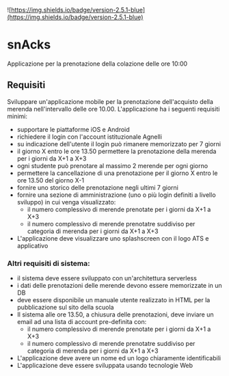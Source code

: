 ![https://img.shields.io/badge/version-2.5.1-blue](https://img.shields.io/badge/version-2.5.1-blue)

# snAcks
Applicazione per la prenotazione della colazione delle ore 10:00


## Requisiti

Sviluppare un'applicazione mobile per la prenotazione dell'acquisto della merenda nell'intervallo delle ore 10.00.
L'applicazione ha i seguenti requisiti minimi:

- supportare le piattaforme iOS e Android
- richiedere il login con l'account istituzionale Agnelli
- su indicazione dell'utente il login può rimanere memorizzato per 7 giorni
- il giorno X entro le ore 13.50 permettere la prenotazione della merenda per i giorni  da X+1 a  X+3 
- ogni studente può prenotare al massimo 2 merende per ogni giorno
- permettere la cancellazione di una prenotazione per il giorno X entro le ore 13.50 del giorno X-1
- fornire uno storico delle prenotazione negli ultimi 7 giorni
- fornire una sezione di amministrazione (uno o più login definiti a livello sviluppo) in cui venga visualizzato:
    - il numero complessivo di merende prenotate per i giorni da X+1 a X+3
    - il numero complessivo di merende prenotatre suddiviso per categoria di merenda per i giorni da X+1 a X+3
- L'applicazione deve visualizzare uno splashscreen con il logo ATS e applicativo


### Altri requisiti di sistema:
- il sistema deve essere sviluppato con un'architettura serverless
- i dati delle prenotazioni delle merende devono essere memorizzate in un DB
- deve essere disponibile un manuale utente realizzato in HTML per la pubblicazione sul sito della scuola
- Il sistema alle ore 13.50, a chiusura delle prenotazioni, deve inviare un email ad una lista di account pre-definita con:
    - il numero complessivo di merende prenotate per i giorni da X+1 a X+3
    - il numero complessivo di merende prenotatre suddiviso per categoria di merenda per i giorni da X+1 a X+3
- L'applicazione deve avere un nome ed un logo chiaramente identificabili
- L'applicazione deve essere sviluppata usando tecnologie Web
